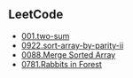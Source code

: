## LeetCode

- [001.two-sum](./two-sum/)
- [0922.sort-array-by-parity-ii](./0922.sort-array-by-parity-ii/)
- [0088.Merge Sorted Array](./0088.merge-sorted-array/)
- [0781.Rabbits in Forest](./0781.rabbits-in-forest/)
